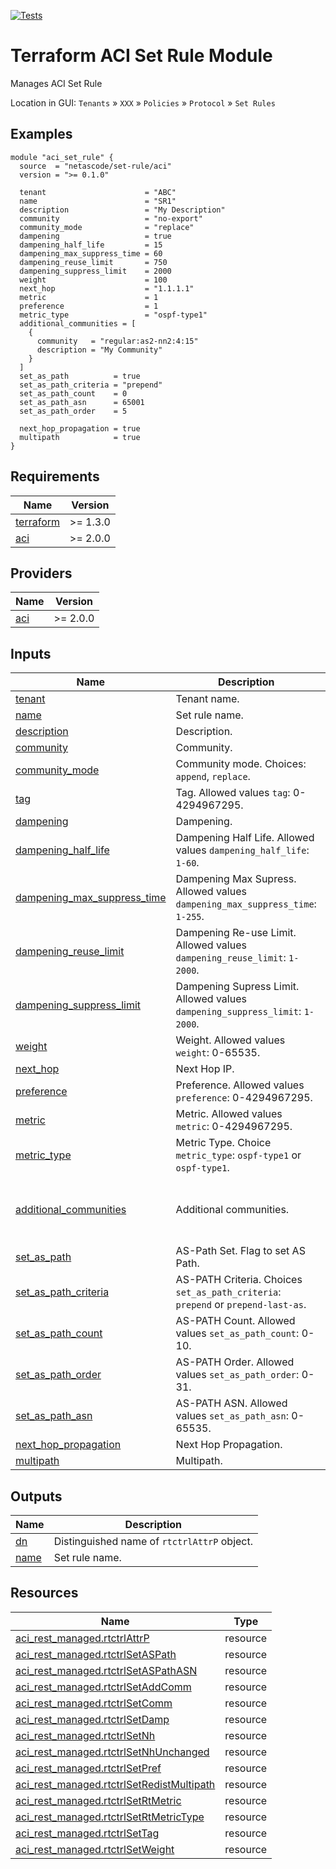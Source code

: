 <!-- BEGIN_TF_DOCS -->
[![Tests](https://github.com/netascode/terraform-aci-set-rule/actions/workflows/test.yml/badge.svg)](https://github.com/netascode/terraform-aci-set-rule/actions/workflows/test.yml)

# Terraform ACI Set Rule Module

Manages ACI Set Rule

Location in GUI:
`Tenants` » `XXX` » `Policies` » `Protocol` » `Set Rules`

## Examples

```hcl
module "aci_set_rule" {
  source  = "netascode/set-rule/aci"
  version = ">= 0.1.0"

  tenant                      = "ABC"
  name                        = "SR1"
  description                 = "My Description"
  community                   = "no-export"
  community_mode              = "replace"
  dampening                   = true
  dampening_half_life         = 15
  dampening_max_suppress_time = 60
  dampening_reuse_limit       = 750
  dampening_suppress_limit    = 2000
  weight                      = 100
  next_hop                    = "1.1.1.1"
  metric                      = 1
  preference                  = 1
  metric_type                 = "ospf-type1"
  additional_communities = [
    {
      community   = "regular:as2-nn2:4:15"
      description = "My Community"
    }
  ]
  set_as_path          = true
  set_as_path_criteria = "prepend"
  set_as_path_count    = 0
  set_as_path_asn      = 65001
  set_as_path_order    = 5

  next_hop_propagation = true
  multipath            = true
}
```

## Requirements

| Name | Version |
|------|---------|
| <a name="requirement_terraform"></a> [terraform](#requirement\_terraform) | >= 1.3.0 |
| <a name="requirement_aci"></a> [aci](#requirement\_aci) | >= 2.0.0 |

## Providers

| Name | Version |
|------|---------|
| <a name="provider_aci"></a> [aci](#provider\_aci) | >= 2.0.0 |

## Inputs

| Name | Description | Type | Default | Required |
|------|-------------|------|---------|:--------:|
| <a name="input_tenant"></a> [tenant](#input\_tenant) | Tenant name. | `string` | n/a | yes |
| <a name="input_name"></a> [name](#input\_name) | Set rule name. | `string` | n/a | yes |
| <a name="input_description"></a> [description](#input\_description) | Description. | `string` | `""` | no |
| <a name="input_community"></a> [community](#input\_community) | Community. | `string` | `""` | no |
| <a name="input_community_mode"></a> [community\_mode](#input\_community\_mode) | Community mode. Choices: `append`, `replace`. | `string` | `"append"` | no |
| <a name="input_tag"></a> [tag](#input\_tag) | Tag. Allowed values `tag`: 0-4294967295. | `number` | `null` | no |
| <a name="input_dampening"></a> [dampening](#input\_dampening) | Dampening. | `bool` | `false` | no |
| <a name="input_dampening_half_life"></a> [dampening\_half\_life](#input\_dampening\_half\_life) | Dampening Half Life. Allowed values `dampening_half_life`: `1-60`. | `number` | `15` | no |
| <a name="input_dampening_max_suppress_time"></a> [dampening\_max\_suppress\_time](#input\_dampening\_max\_suppress\_time) | Dampening Max Supress. Allowed values `dampening_max_suppress_time`: `1-255`. | `number` | `60` | no |
| <a name="input_dampening_reuse_limit"></a> [dampening\_reuse\_limit](#input\_dampening\_reuse\_limit) | Dampening Re-use Limit. Allowed values `dampening_reuse_limit`: `1-2000`. | `number` | `750` | no |
| <a name="input_dampening_suppress_limit"></a> [dampening\_suppress\_limit](#input\_dampening\_suppress\_limit) | Dampening Supress Limit. Allowed values `dampening_suppress_limit`: `1-2000`. | `number` | `2000` | no |
| <a name="input_weight"></a> [weight](#input\_weight) | Weight. Allowed values `weight`: 0-65535. | `number` | `null` | no |
| <a name="input_next_hop"></a> [next\_hop](#input\_next\_hop) | Next Hop IP. | `string` | `""` | no |
| <a name="input_preference"></a> [preference](#input\_preference) | Preference. Allowed values `preference`: 0-4294967295. | `number` | `null` | no |
| <a name="input_metric"></a> [metric](#input\_metric) | Metric. Allowed values `metric`: 0-4294967295. | `number` | `null` | no |
| <a name="input_metric_type"></a> [metric\_type](#input\_metric\_type) | Metric Type. Choice `metric_type`: `ospf-type1` or `ospf-type1`. | `string` | `""` | no |
| <a name="input_additional_communities"></a> [additional\_communities](#input\_additional\_communities) | Additional communities. | <pre>list(object({<br>    community   = string<br>    description = optional(string, "")<br>  }))</pre> | `[]` | no |
| <a name="input_set_as_path"></a> [set\_as\_path](#input\_set\_as\_path) | AS-Path Set. Flag to set AS Path. | `bool` | `false` | no |
| <a name="input_set_as_path_criteria"></a> [set\_as\_path\_criteria](#input\_set\_as\_path\_criteria) | AS-PATH Criteria. Choices `set_as_path_criteria`: `prepend` or `prepend-last-as`. | `string` | `"prepend"` | no |
| <a name="input_set_as_path_count"></a> [set\_as\_path\_count](#input\_set\_as\_path\_count) | AS-PATH Count. Allowed values `set_as_path_count`: 0-10. | `number` | `1` | no |
| <a name="input_set_as_path_order"></a> [set\_as\_path\_order](#input\_set\_as\_path\_order) | AS-PATH Order. Allowed values `set_as_path_order`: 0-31. | `number` | `0` | no |
| <a name="input_set_as_path_asn"></a> [set\_as\_path\_asn](#input\_set\_as\_path\_asn) | AS-PATH ASN. Allowed values `set_as_path_asn`: 0-65535. | `number` | `null` | no |
| <a name="input_next_hop_propagation"></a> [next\_hop\_propagation](#input\_next\_hop\_propagation) | Next Hop Propagation. | `bool` | `false` | no |
| <a name="input_multipath"></a> [multipath](#input\_multipath) | Multipath. | `bool` | `false` | no |

## Outputs

| Name | Description |
|------|-------------|
| <a name="output_dn"></a> [dn](#output\_dn) | Distinguished name of `rtctrlAttrP` object. |
| <a name="output_name"></a> [name](#output\_name) | Set rule name. |

## Resources

| Name | Type |
|------|------|
| [aci_rest_managed.rtctrlAttrP](https://registry.terraform.io/providers/CiscoDevNet/aci/latest/docs/resources/rest_managed) | resource |
| [aci_rest_managed.rtctrlSetASPath](https://registry.terraform.io/providers/CiscoDevNet/aci/latest/docs/resources/rest_managed) | resource |
| [aci_rest_managed.rtctrlSetASPathASN](https://registry.terraform.io/providers/CiscoDevNet/aci/latest/docs/resources/rest_managed) | resource |
| [aci_rest_managed.rtctrlSetAddComm](https://registry.terraform.io/providers/CiscoDevNet/aci/latest/docs/resources/rest_managed) | resource |
| [aci_rest_managed.rtctrlSetComm](https://registry.terraform.io/providers/CiscoDevNet/aci/latest/docs/resources/rest_managed) | resource |
| [aci_rest_managed.rtctrlSetDamp](https://registry.terraform.io/providers/CiscoDevNet/aci/latest/docs/resources/rest_managed) | resource |
| [aci_rest_managed.rtctrlSetNh](https://registry.terraform.io/providers/CiscoDevNet/aci/latest/docs/resources/rest_managed) | resource |
| [aci_rest_managed.rtctrlSetNhUnchanged](https://registry.terraform.io/providers/CiscoDevNet/aci/latest/docs/resources/rest_managed) | resource |
| [aci_rest_managed.rtctrlSetPref](https://registry.terraform.io/providers/CiscoDevNet/aci/latest/docs/resources/rest_managed) | resource |
| [aci_rest_managed.rtctrlSetRedistMultipath](https://registry.terraform.io/providers/CiscoDevNet/aci/latest/docs/resources/rest_managed) | resource |
| [aci_rest_managed.rtctrlSetRtMetric](https://registry.terraform.io/providers/CiscoDevNet/aci/latest/docs/resources/rest_managed) | resource |
| [aci_rest_managed.rtctrlSetRtMetricType](https://registry.terraform.io/providers/CiscoDevNet/aci/latest/docs/resources/rest_managed) | resource |
| [aci_rest_managed.rtctrlSetTag](https://registry.terraform.io/providers/CiscoDevNet/aci/latest/docs/resources/rest_managed) | resource |
| [aci_rest_managed.rtctrlSetWeight](https://registry.terraform.io/providers/CiscoDevNet/aci/latest/docs/resources/rest_managed) | resource |
<!-- END_TF_DOCS -->
